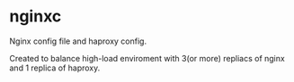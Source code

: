 # nginxc
Nginx config file and haproxy config.

Created to balance high-load enviroment with 3(or more) repliacs of nginx and 1 replica of haproxy.
